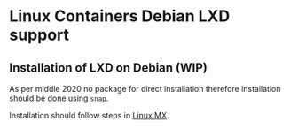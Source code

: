 # Linux Containers Debian LXD support

## Installation of LXD on Debian (WIP)

As per middle 2020 no package for direct installation therefore installation should be done using `snap`.  

Installation should follow steps in [Linux MX](03_Install_LXD_LinuxMX.md).
